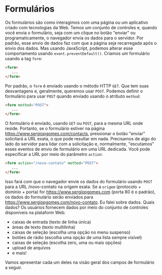 # Formulários

Os formulários são como interagimos com uma página ou um aplicativo criado com tecnologias da Web.
Temos um conjunto de controles e, quando você envia o formulário, seja com um clique no botão "enviar" ou programaticamente, o navegador envia os dados para o servidor.
Por padrão, esse envio de dados faz com que a página seja recarregada após o envio dos dados. Mas usando JavaScript, podemos alterar esse comportamento usando `event.preventDefault()`.
Criamos um formulário usando a tag `form`:

```html
<form>
   ...
</form>
```

Por padrão, o `form` é enviado usando o método HTTP `GET`. Que tem suas desvantagens e, geralmente, queremos usar `POST`.
Podemos definir o formulário para usar `POST` quando enviado usando o atributo `method`:

```html
<form method="POST">
   ...
</form>
```

O formulário é enviado, usando `GET` ou `POST`, para a mesma URL onde reside.
Portanto, se o formulário estiver na página <https://www.sergiopgomes.com/contacts>, pressionar o botão "enviar" solicitará a URL exata, o que pode resultar em nada.
Precisamos de algo do lado do servidor para lidar com a solicitação e, normalmente, "escutamos" esses eventos de envio de formulário em uma URL dedicada.
Você pode especificar a URL por meio do parâmetro `action`:

```html
<form action="/novo-contato" method="POST">
   ...
</form>
```

Isso fará com que o navegador envie os dados do formulário usando `POST` para a URL /novo-contato na origem exata.
Se a `origem` (protocolo + domínio + porta) for <https://www.sergiopgomes.com> (porta 80 é o padrão), os dados do formulário serão enviados para <https://www.sergiopgomes.com/novo-contato>.
Eu falei sobre dados. Quais dados?
Os usuários fornecem dados por meio do conjunto de controles disponíveis na plataform Web:

- caixas de entrada (texto de linha única)
- áreas de texto (texto multilinha)
- caixas de seleção (escolha uma opção no menu suspenso)
- botões de rádio (escolha uma opção de uma lista sempre visível)
- caixas de seleção (escolha zero, uma ou mais opções)
- upload de arquivos
- e mais!

Vamos apresentar cada um deles na visão geral dos campos de formulário a seguir.
